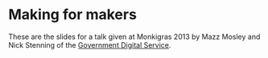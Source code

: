 # Making for makers

These are the slides for a talk given at Monkigras 2013 by Mazz Mosley and
Nick Stenning of the [Government Digital Service][gds].

[gds]: http://digital.cabinetoffice.gov.uk
